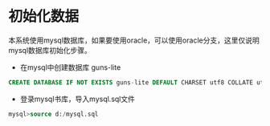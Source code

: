 # 初始化数据

本系统使用mysql数据库，如果要使用oracle，可以使用oracle分支，这里仅说明mysql数据库初始化步骤。

- 在mysql中创建数据库 guns-lite

```sql
CREATE DATABASE IF NOT EXISTS guns-lite DEFAULT CHARSET utf8 COLLATE utf8_general_ci;

```

- 登录mysql书库，导入mysql.sql文件

```sql
mysql>source d:/mysql.sql
```





